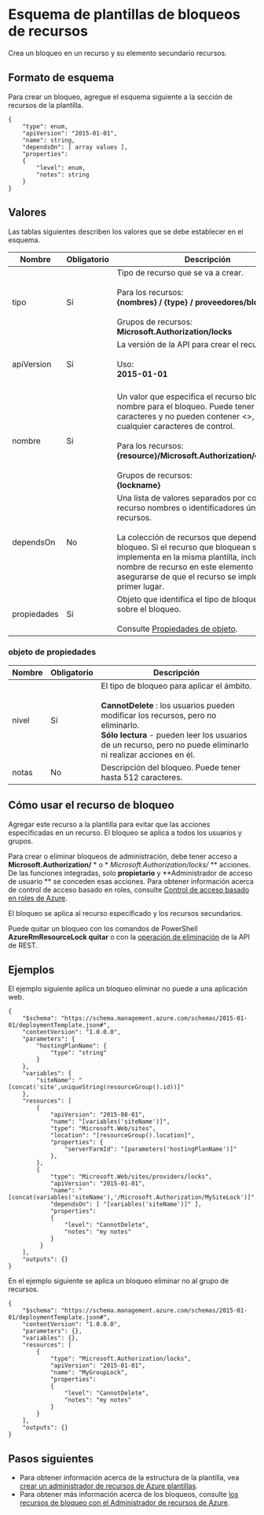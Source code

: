 <properties
   pageTitle="Plantilla de administrador de recursos para bloqueos de recursos | Microsoft Azure"
   description="Muestra el esquema de administrador de recursos para implementar bloqueos de recursos a través de una plantilla."
   services="azure-resource-manager"
   documentationCenter="na"
   authors="tfitzmac"
   manager="timlt"
   editor=""/>

<tags
   ms.service="azure-resource-manager"
   ms.devlang="na"
   ms.topic="article"
   ms.tgt_pltfrm="na"
   ms.workload="na"
   ms.date="10/03/2016"
   ms.author="tomfitz"/>

# <a name="resource-locks-template-schema"></a>Esquema de plantillas de bloqueos de recursos

Crea un bloqueo en un recurso y su elemento secundario recursos.

## <a name="schema-format"></a>Formato de esquema

Para crear un bloqueo, agregue el esquema siguiente a la sección de recursos de la plantilla.
    
    {
        "type": enum,
        "apiVersion": "2015-01-01",
        "name": string,
        "dependsOn": [ array values ],
        "properties":
        {
            "level": enum,
            "notes": string
        }
    }



## <a name="values"></a>Valores

Las tablas siguientes describen los valores que se debe establecer en el esquema.

| Nombre | Obligatorio | Descripción |
| ---- | -------- | ----------- |
| tipo | Sí | Tipo de recurso que se va a crear.<br /><br />Para los recursos:<br />**{nombres} / {type} / proveedores/bloqueos**<br /><br/>Grupos de recursos:<br />**Microsoft.Authorization/locks** |
| apiVersion | Sí | La versión de la API para crear el recurso.<br /><br />Uso:<br />**2015-01-01**<br /><br /> |
| nombre | Sí | Un valor que especifica el recurso bloquear y un nombre para el bloqueo. Puede tener hasta 64 caracteres y no pueden contener <>, % &,?, o cualquier caracteres de control.<br /><br />Para los recursos:<br />**{resource}/Microsoft.Authorization/{lockname}**<br /><br />Grupos de recursos:<br />**{lockname}** |
| dependsOn | No | Una lista de valores separados por comas de un recurso nombres o identificadores únicos de recursos.<br /><br />La colección de recursos que depende de este bloqueo. Si el recurso que bloquean se implementa en la misma plantilla, incluya ese nombre de recurso en este elemento para asegurarse de que el recurso se implementa en primer lugar. | 
| propiedades | Sí | Objeto que identifica el tipo de bloqueo y notas sobre el bloqueo.<br /><br />Consulte [Propiedades de objeto](#properties-object). |  

### <a name="properties-object"></a>objeto de propiedades

| Nombre | Obligatorio | Descripción |
| ---- | -------- | ----------- |
| nivel   | Sí | El tipo de bloqueo para aplicar el ámbito.<br /><br />**CannotDelete** : los usuarios pueden modificar los recursos, pero no eliminarlo.<br />**Sólo lectura** - pueden leer los usuarios de un recurso, pero no puede eliminarlo ni realizar acciones en él. |
| notas   | No | Descripción del bloqueo. Puede tener hasta 512 caracteres. |


## <a name="how-to-use-the-lock-resource"></a>Cómo usar el recurso de bloqueo

Agregar este recurso a la plantilla para evitar que las acciones especificadas en un recurso. El bloqueo se aplica a todos los usuarios y grupos.

Para crear o eliminar bloqueos de administración, debe tener acceso a **Microsoft.Authorization/** * o * *Microsoft.Authorization/locks/* ** acciones. De las funciones integradas, solo **propietario** y **Administrador de acceso de usuario ** se conceden esas acciones. Para obtener información acerca de control de acceso basado en roles, consulte [Control de acceso basado en roles de Azure](./active-directory/role-based-access-control-configure.md).

El bloqueo se aplica al recurso especificado y los recursos secundarios.

Puede quitar un bloqueo con los comandos de PowerShell **AzureRmResourceLock quitar** o con la [operación de eliminación](https://msdn.microsoft.com/library/azure/mt204562.aspx) de la API de REST.

## <a name="examples"></a>Ejemplos

El ejemplo siguiente aplica un bloqueo eliminar no puede a una aplicación web.

    {
        "$schema": "https://schema.management.azure.com/schemas/2015-01-01/deploymentTemplate.json#",
        "contentVersion": "1.0.0.0",
        "parameters": {
            "hostingPlanName": {
                "type": "string"
            }
        },
        "variables": {
            "siteName": "[concat('site',uniqueString(resourceGroup().id))]"
        },
        "resources": [
            {
                "apiVersion": "2015-08-01",
                "name": "[variables('siteName')]",
                "type": "Microsoft.Web/sites",
                "location": "[resourceGroup().location]",
                "properties": {
                    "serverFarmId": "[parameters('hostingPlanName')]"
                },
            },
            {
                "type": "Microsoft.Web/sites/providers/locks",
                "apiVersion": "2015-01-01",
                "name": "[concat(variables('siteName'),'/Microsoft.Authorization/MySiteLock')]",
                "dependsOn": [ "[variables('siteName')]" ],
                "properties":
                {
                    "level": "CannotDelete",
                    "notes": "my notes"
                }
             }
        ],
        "outputs": {}
    }

En el ejemplo siguiente se aplica un bloqueo eliminar no al grupo de recursos.

    {
        "$schema": "https://schema.management.azure.com/schemas/2015-01-01/deploymentTemplate.json#",
        "contentVersion": "1.0.0.0",
        "parameters": {},
        "variables": {},
        "resources": [
            {
                "type": "Microsoft.Authorization/locks",
                "apiVersion": "2015-01-01",
                "name": "MyGroupLock",
                "properties":
                {
                    "level": "CannotDelete",
                    "notes": "my notes"
                }
            }
        ],
        "outputs": {}
    }

## <a name="next-steps"></a>Pasos siguientes

- Para obtener información acerca de la estructura de la plantilla, vea [crear un administrador de recursos de Azure plantillas](resource-group-authoring-templates.md).
- Para obtener más información acerca de los bloqueos, consulte [los recursos de bloqueo con el Administrador de recursos de Azure](resource-group-lock-resources.md).
